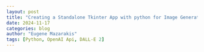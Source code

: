 ```yaml
---
layout: post
title: "Creating a Standalone Tkinter App with python for Image Generation with DALL·E 2 model" 
date: 2024-11-17
categories: blog
author: "Eugene Mazarakis"
tags: [Python, OpenAI Api, DALL-E 2]
---
```


